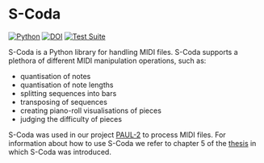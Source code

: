 # S-Coda

[![Python](https://img.shields.io/badge/Python-3.10-blue)](
https://pypi.org/project/s-coda)
[![DOI](https://img.shields.io/badge/DOI-10.34726%2Fhss.2023.103585-blue)](
https://doi.org/10.34726/hss.2023.103585)
[![Test Suite](https://github.com/FelixSchoen/S-Coda/actions/workflows/main.yml/badge.svg?event=push)](https://github.com/FelixSchoen/S-Coda/actions/workflows/main.yml)

S-Coda is a Python library for handling MIDI files.
S-Coda supports a plethora of different MIDI manipulation operations, such as:

- quantisation of notes
- quantisation of note lengths
- splitting sequences into bars
- transposing of sequences
- creating piano-roll visualisations of pieces
- judging the difficulty of pieces

S-Coda was used in our project [PAUL-2](https://github.com/FelixSchoen/PAUL-2) to process MIDI files.
For information about how to use S-Coda we refer to chapter 5 of the [thesis](https://doi.org/10.34726/hss.2023.103585) in which S-Coda was introduced.